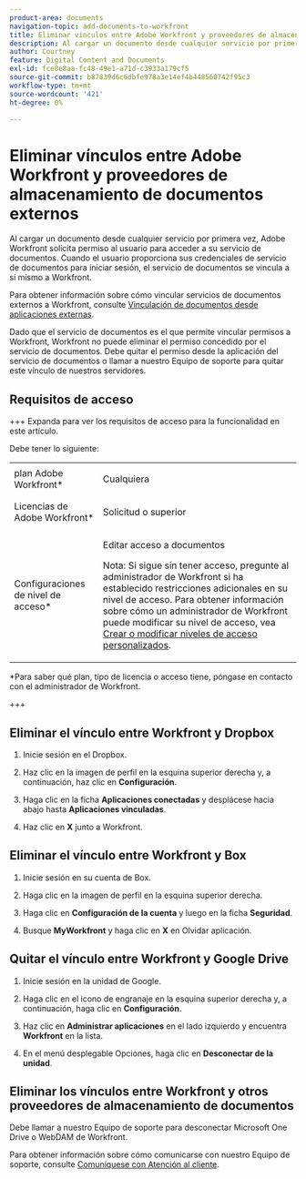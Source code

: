 ```yaml
---
product-area: documents
navigation-topic: add-documents-to-workfront
title: Eliminar vínculos entre Adobe Workfront y proveedores de almacenamiento de documentos externos
description: Al cargar un documento desde cualquier servicio por primera vez, Adobe Workfront solicita permiso al usuario para acceder a su servicio de documentos. Cuando el usuario proporciona sus credenciales de servicio de documentos para iniciar sesión, el servicio de documentos se vincula a sí mismo a Workfront.
author: Courtney
feature: Digital Content and Documents
exl-id: fce8e8aa-fc48-49e1-a71d-c3933a179cf5
source-git-commit: b87839d6c6dbfe978a3e14ef4b448560742f95c3
workflow-type: tm+mt
source-wordcount: '421'
ht-degree: 0%

---
```


# Eliminar vínculos entre Adobe Workfront y proveedores de almacenamiento de documentos externos

Al cargar un documento desde cualquier servicio por primera vez, Adobe Workfront solicita permiso al usuario para acceder a su servicio de documentos. Cuando el usuario proporciona sus credenciales de servicio de documentos para iniciar sesión, el servicio de documentos se vincula a sí mismo a Workfront.

Para obtener información sobre cómo vincular servicios de documentos externos a Workfront, consulte [Vinculación de documentos desde aplicaciones externas](../../documents/adding-documents-to-workfront/link-documents-from-external-apps.md).

Dado que el servicio de documentos es el que permite vincular permisos a Workfront, Workfront no puede eliminar el permiso concedido por el servicio de documentos. Debe quitar el permiso desde la aplicación del servicio de documentos o llamar a nuestro Equipo de soporte para quitar este vínculo de nuestros servidores.

## Requisitos de acceso

+++ Expanda para ver los requisitos de acceso para la funcionalidad en este artículo.

Debe tener lo siguiente:

<table style="table-layout:auto"> 
 <col> 
 <col> 
 <tbody> 
  <tr> 
   <td role="rowheader">plan Adobe Workfront*</td> 
   <td> <p> Cualquiera</p> </td> 
  </tr> 
  <tr> 
   <td role="rowheader">Licencias de Adobe Workfront*</td> 
   <td> <p>Solicitud o superior</p> </td> 
  </tr> 
  <tr> 
   <td role="rowheader">Configuraciones de nivel de acceso*</td> 
   <td> <p>Editar acceso a documentos</p> <p>Nota: Si sigue sin tener acceso, pregunte al administrador de Workfront si ha establecido restricciones adicionales en su nivel de acceso. Para obtener información sobre cómo un administrador de Workfront puede modificar su nivel de acceso, vea <a href="../../administration-and-setup/add-users/configure-and-grant-access/create-modify-access-levels.md" class="MCXref xref">Crear o modificar niveles de acceso personalizados</a>.</p> </td> 
  </tr> 
 </tbody> 
</table>

&#42;Para saber qué plan, tipo de licencia o acceso tiene, póngase en contacto con el administrador de Workfront.

+++

## Eliminar el vínculo entre Workfront y Dropbox

1. Inicie sesión en el Dropbox.
1. Haz clic en la imagen de perfil en la esquina superior derecha y, a continuación, haz clic en **Configuración**.
1. Haga clic en la ficha **Aplicaciones conectadas** y desplácese hacia abajo hasta **Aplicaciones vinculadas**.

1. Haz clic en **X** junto a Workfront.

## Eliminar el vínculo entre Workfront y Box

1. Inicie sesión en su cuenta de Box.
1. Haga clic en la imagen de perfil en la esquina superior derecha.
1. Haga clic en **Configuración de la cuenta** y luego en la ficha **Seguridad**.

1. Busque **MyWorkfront** y haga clic en **X** en Olvidar aplicación.

## Quitar el vínculo entre Workfront y Google Drive

1. Inicie sesión en la unidad de Google.
1. Haga clic en el icono de engranaje en la esquina superior derecha y, a continuación, haga clic en **Configuración**.
1. Haz clic en **Administrar aplicaciones** en el lado izquierdo y encuentra **Workfront** en la lista.

1. En el menú desplegable Opciones, haga clic en **Desconectar de la unidad**.

## Eliminar los vínculos entre Workfront y otros proveedores de almacenamiento de documentos

Debe llamar a nuestro Equipo de soporte para desconectar Microsoft One Drive o WebDAM de Workfront.

Para obtener información sobre cómo comunicarse con nuestro Equipo de soporte, consulte [Comuníquese con Atención al cliente](../../workfront-basics/tips-tricks-and-troubleshooting/contact-customer-support.md).
